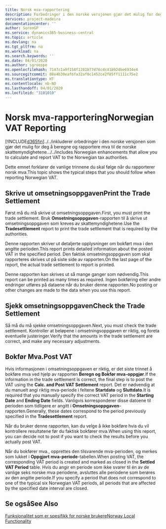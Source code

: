 ```yaml
---
title: Norsk mva-rapportering
description: Forbedringer i den norske versjonen gjør det mulig for deg å beregne og rapportere mva til de norske skattemyndighetene.
services: project-madeira
documentationcenter: ''
author: SorenGP
ms.service: dynamics365-business-central
ms.topic: article
ms.devlang: na
ms.tgt_pltfrm: na
ms.workload: na
ms.search.keywords: ''
ms.date: 04/01/2020
ms.author: sgroespe
ms.openlocfilehash: 7147c1a9f158f1281b77d76cdc41b924be6934e4
ms.sourcegitcommit: 88e4b30eaf6fa32af0c1452ce2f85ff1111c75e2
ms.translationtype: HT
ms.contentlocale: nb-NO
ms.lasthandoff: 04/01/2020
ms.locfileid: "3181010"
---
```

# <a name="norwegian-vat-reporting"></a><span data-ttu-id="b4975-103">Norsk mva-rapportering</span><span class="sxs-lookup"><span data-stu-id="b4975-103">Norwegian VAT Reporting</span></span>
[!INCLUDE[d365fin](../../includes/d365fin_md.md)]<span data-ttu-id="b4975-104">../../inkluderer orbedringer i den norske versjonen som gjør det mulig for deg å beregne og rapportere mva til de norske skattemyndighetene.</span><span class="sxs-lookup"><span data-stu-id="b4975-104">../../includes Norwegian enhancements that allow you to calculate and report VAT to the Norwegian tax authorities.</span></span>  

<span data-ttu-id="b4975-105">Dette emnet forklarer de vanlige trinnene du skal følge når du rapporterer norsk mva.</span><span class="sxs-lookup"><span data-stu-id="b4975-105">This topic shows the typical steps that you should follow when reporting Norwegian VAT.</span></span>  

## <a name="print-the-trade-settlement"></a><span data-ttu-id="b4975-106">Skrive ut omsetningsoppgaven</span><span class="sxs-lookup"><span data-stu-id="b4975-106">Print the Trade Settlement</span></span>  
<span data-ttu-id="b4975-107">Først må du må skrive ut omsetningsoppgaven.</span><span class="sxs-lookup"><span data-stu-id="b4975-107">First, you must print the trade settlement.</span></span> <span data-ttu-id="b4975-108">Bruk **Omsetningsoppgaven**-rapporten til å skrive ut omsetningsoppgaven som kreves av skattemyndighetene.</span><span class="sxs-lookup"><span data-stu-id="b4975-108">Use the **Tradesettlement** report to print the trade settlement that is required by the authorities.</span></span>  

<span data-ttu-id="b4975-109">Denne rapporten skriver ut detaljerte opplysninger om bokført mva i den angitte perioden.</span><span class="sxs-lookup"><span data-stu-id="b4975-109">This report prints detailed information about the posted VAT in the specified period.</span></span> <span data-ttu-id="b4975-110">Den faktisk omsetningsoppgaven som skal rapporteres skrives ut på siste side av rapporten.</span><span class="sxs-lookup"><span data-stu-id="b4975-110">On the last page of the report, the actual trade settlement to report is printed.</span></span>  

<span data-ttu-id="b4975-111">Denne rapporten kan skrives ut så mange ganger som nødvendig.</span><span class="sxs-lookup"><span data-stu-id="b4975-111">This report can be printed as many times as required.</span></span> <span data-ttu-id="b4975-112">Ingen bokføring eller andre endringer utføres på dataene når du bruker denne rapporten.</span><span class="sxs-lookup"><span data-stu-id="b4975-112">No posting or other changes are made to the data when you use this report.</span></span>  

## <a name="check-the-trade-settlement"></a><span data-ttu-id="b4975-113">Sjekk omsetningsoppgaven</span><span class="sxs-lookup"><span data-stu-id="b4975-113">Check the Trade Settlement</span></span>  
<span data-ttu-id="b4975-114">Så må du må sjekke omsetningsoppgaven.</span><span class="sxs-lookup"><span data-stu-id="b4975-114">Next, you must check the trade settlement.</span></span> <span data-ttu-id="b4975-115">Kontroller at beløpene i omsetningsoppgaven er riktig, og foreta eventuelle justeringer.</span><span class="sxs-lookup"><span data-stu-id="b4975-115">Verify that the amounts in the trade settlement are correct, and make any necessary adjustments.</span></span>  

## <a name="post-vat"></a><span data-ttu-id="b4975-116">Bokfør Mva.</span><span class="sxs-lookup"><span data-stu-id="b4975-116">Post VAT</span></span>  
<span data-ttu-id="b4975-117">Hvis informasjonen i omsetningsoppgaven er riktig, er det siste trinnet å bokføre mva ved hjelp av rapporten **Beregn og Bokfør mva-oppgjør**.</span><span class="sxs-lookup"><span data-stu-id="b4975-117">If the information in the trade settlement is correct, the final step is to post the VAT using the **Calc. and Post VAT Settlement** report.</span></span> <span data-ttu-id="b4975-118">Det er nødvendig at du manuelt angi riktig mva-periode i feltene **Startdato** og **Sluttdato**.</span><span class="sxs-lookup"><span data-stu-id="b4975-118">It is required that you manually specify the correct VAT period in the **Starting Date** and **Ending Date** fields.</span></span> <span data-ttu-id="b4975-119">Vanligvis korresponderer disse datoene til perioden som tidligere er angitt i **Omsetningsoppgaven**-rapporten.</span><span class="sxs-lookup"><span data-stu-id="b4975-119">Generally, these dates correspond to the period previously specified in the **Tradesettlement** report.</span></span>  

<span data-ttu-id="b4975-120">Når du bruker denne rapporten, kan du velge å ikke bokføre hvis du vil kontrollere resultatene før du faktisk bokfører mva.</span><span class="sxs-lookup"><span data-stu-id="b4975-120">When using this report, you can decide not to post if you want to check the results before you actually post VAT.</span></span>  

<span data-ttu-id="b4975-121">Når du bokfører mva., opprettes den tilsvarende mva-perioden, og merkes som lukket i **Oppgjort mva-periode**-tabellen.</span><span class="sxs-lookup"><span data-stu-id="b4975-121">When posting VAT, the corresponding VAT period is created and marked as closed in the **Settled VAT Period** table.</span></span> <span data-ttu-id="b4975-122">Hvis du angir en periode som ikke svarer til én av de vanlige seks norske mva periodene, avsluttes alle periodene som berøres av den angitte periode.</span><span class="sxs-lookup"><span data-stu-id="b4975-122">If you specify a period that does not correspond to one of the typical six Norwegian VAT periods, all periods that are affected by the specified date interval are closed.</span></span>  

## <a name="see-also"></a><span data-ttu-id="b4975-123">Se også</span><span class="sxs-lookup"><span data-stu-id="b4975-123">See Also</span></span>  
 [<span data-ttu-id="b4975-124">Funksjonalitet som er spesifikk for norske brukere</span><span class="sxs-lookup"><span data-stu-id="b4975-124">Norway Local Functionality</span></span>](norway-local-functionality.md)
